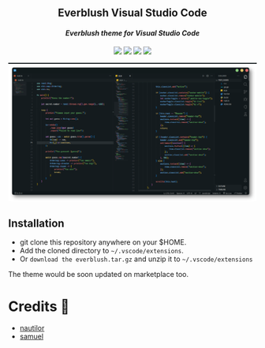 <h2 align="center">Everblush Visual Studio Code</h2>
<p>
<h4 align="center"> <i>Everblush theme for Visual Studio Code</i> </h4>
</p> 

<p align="center">
<img src="https://img.shields.io/github/stars/Everblush/vscode?color=e5c76b&labelColor=1e2528&style=for-the-badge"> <img src="https://img.shields.io/github/issues/Everblush/vscode?color=67b0e8&labelColor=1e2528&style=for-the-badge">
<img src="https://img.shields.io/static/v1?label=license&message=MIT&color=8ccf7e&labelColor=1e2528&style=for-the-badge">
<img src="https://img.shields.io/github/forks/Everblush/vscode?color=e74c4c&labelColor=1e2528&style=for-the-badge"> 
</p>

<div align="center"> 
<img src="https://raw.githubusercontent.com/Everblush/assets/main/vscode/preview.png"/>
</div>

## Installation
- git clone this repository anywhere on your $HOME.
- Add the cloned directory to ```~/.vscode/extensions```. 
- Or ```download the everblush.tar.gz``` and unzip it to ```~/.vscode/extensions```

The theme would be soon updated on marketplace too. 

# Credits 💝
- [nautilor](https://github.com/nautilor)
- [samuel](https://github.com/samuelnihbos)
